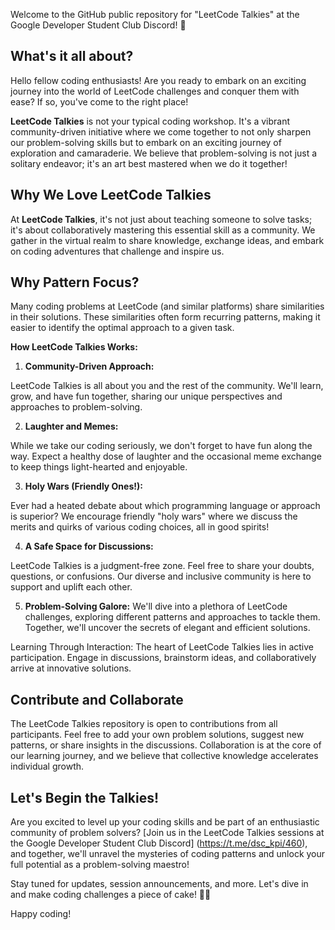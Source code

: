 Welcome to the GitHub public repository for "LeetCode Talkies" at the Google Developer Student Club Discord! 🎉

## What's it all about?

Hello fellow coding enthusiasts! Are you ready to embark on an exciting journey into the world of LeetCode challenges and conquer them with ease? If so, you've come to the right place!

**LeetCode Talkies** is not your typical coding workshop. It's a vibrant community-driven initiative where we come together to not only sharpen our problem-solving skills but to embark on an exciting journey of exploration and camaraderie. We believe that problem-solving is not just a solitary endeavor; it's an art best mastered when we do it together!

## Why We Love LeetCode Talkies
At **LeetCode Talkies**, it's not just about teaching someone to solve tasks; it's about collaboratively mastering this essential skill as a community. We gather in the virtual realm to share knowledge, exchange ideas, and embark on coding adventures that challenge and inspire us.

## Why Pattern Focus?
Many coding problems at LeetCode (and similar platforms) share similarities in their solutions. These similarities often form recurring patterns, making it easier to identify the optimal approach to a given task.


**How LeetCode Talkies Works:**

1. **Community-Driven Approach:**
   
LeetCode Talkies is all about you and the rest of the community. We'll learn, grow, and have fun together, sharing our unique perspectives and approaches to problem-solving.

2. **Laughter and Memes:**

While we take our coding seriously, we don't forget to have fun along the way. Expect a healthy dose of laughter and the occasional meme exchange to keep things light-hearted and enjoyable.

3. **Holy Wars (Friendly Ones!):**

Ever had a heated debate about which programming language or approach is superior? We encourage friendly "holy wars" where we discuss the merits and quirks of various coding choices, all in good spirits!

4. **A Safe Space for Discussions:**
   
LeetCode Talkies is a judgment-free zone. Feel free to share your doubts, questions, or confusions. Our diverse and inclusive community is here to support and uplift each other.

5. **Problem-Solving Galore:**
We'll dive into a plethora of LeetCode challenges, exploring different patterns and approaches to tackle them. Together, we'll uncover the secrets of elegant and efficient solutions.

Learning Through Interaction:
The heart of LeetCode Talkies lies in active participation. Engage in discussions, brainstorm ideas, and collaboratively arrive at innovative solutions.


## Contribute and Collaborate

The LeetCode Talkies repository is open to contributions from all participants. Feel free to add your own problem solutions, suggest new patterns, or share insights in the discussions. Collaboration is at the core of our learning journey, and we believe that collective knowledge accelerates individual growth.

## Let's Begin the Talkies!

Are you excited to level up your coding skills and be part of an enthusiastic community of problem solvers? [Join us in the LeetCode Talkies sessions at the Google Developer Student Club Discord]
(https://t.me/dsc_kpi/460), and together, we'll unravel the mysteries of coding patterns and unlock your full potential as a problem-solving maestro!

Stay tuned for updates, session announcements, and more. Let's dive in and make coding challenges a piece of cake! 🍰🚀

Happy coding!